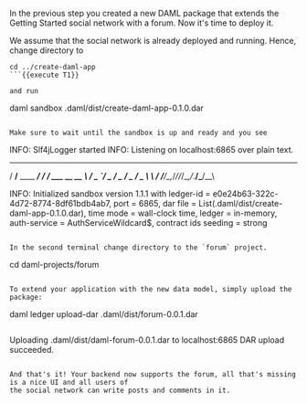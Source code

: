 In the previous step you created a new DAML package that extends the Getting Started social network
with a forum. Now it's time to deploy it.

We assume that the social network is already deployed and running. Hence, change directory to
```
cd ../create-daml-app
```{{execute T1}}

and run

```
daml sandbox .daml/dist/create-daml-app-0.1.0.dar
```{{execute}}

Make sure to wait until the sandbox is up and ready and you see

```
INFO: Slf4jLogger started
INFO: Listening on localhost:6865 over plain text.
   ____             ____
  / __/__ ____  ___/ / /  ___ __ __
 _\ \/ _ `/ _ \/ _  / _ \/ _ \\ \ /
/___/\_,_/_//_/\_,_/_.__/\___/_\_\

INFO: Initialized sandbox version 1.1.1 with ledger-id = e0e24b63-322c-4d72-8774-8df61bdb4ab7, port = 6865, dar file = List(.daml/dist/create-daml-app-0.1.0.dar), time mode = wall-clock time, ledger = in-memory, auth-service = AuthServiceWildcard$, contract ids seeding = strong

```

In the second terminal change directory to the `forum` project.

```
cd daml-projects/forum
```{{execute T2}}

To extend your application with the new data model, simply upload the package:

```
daml ledger upload-dar .daml/dist/forum-0.0.1.dar
```{{execute T2}}

```
Uploading .daml/dist/daml-forum-0.0.1.dar to localhost:6865
DAR upload succeeded.
```

And that's it! Your backend now supports the forum, all that's missing is a nice UI and all users of
the social network can write posts and comments in it.
